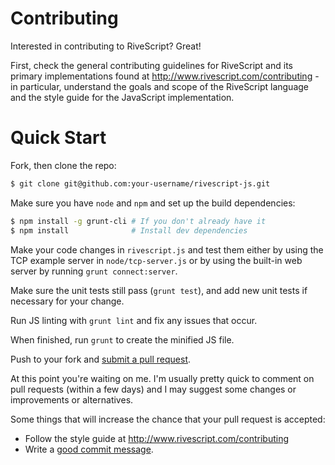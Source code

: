 # Contributing

Interested in contributing to RiveScript? Great!

First, check the general contributing guidelines for RiveScript and its primary
implementations found at <http://www.rivescript.com/contributing> - in
particular, understand the goals and scope of the RiveScript language and the
style guide for the JavaScript implementation.

# Quick Start

Fork, then clone the repo:

```bash
$ git clone git@github.com:your-username/rivescript-js.git
```

Make sure you have `node` and `npm` and set up the build dependencies:

```bash
$ npm install -g grunt-cli # If you don't already have it
$ npm install              # Install dev dependencies
```

Make your code changes in `rivescript.js` and test them either by using the
TCP example server in `node/tcp-server.js` or by using the built-in web server
by running `grunt connect:server`.

Make sure the unit tests still pass (`grunt test`), and add new unit tests if
necessary for your change.

Run JS linting with `grunt lint` and fix any issues that occur.

When finished, run `grunt` to create the minified JS file.

Push to your fork and [submit a pull request](https://github.com/kirsle/rivescript-js/compare/).

At this point you're waiting on me. I'm usually pretty quick to comment on pull
requests (within a few days) and I may suggest some changes or improvements
or alternatives.

Some things that will increase the chance that your pull request is accepted:

* Follow the style guide at <http://www.rivescript.com/contributing>
* Write a [good commit message](http://tbaggery.com/2008/04/19/a-note-about-git-commit-messages.html).
